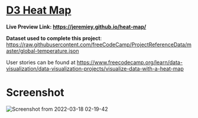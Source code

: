 # [D3 Heat Map](https://www.freecodecamp.org/learn/data-visualization/data-visualization-projects/visualize-data-with-a-heat-map)

**Live Preview Link: <https://jeremiey.github.io/heat-map/>**

**Dataset used to complete this project**: <https://raw.githubusercontent.com/freeCodeCamp/ProjectReferenceData/master/global-temperature.json>

User stories can be found at <https://www.freecodecamp.org/learn/data-visualization/data-visualization-projects/visualize-data-with-a-heat-map>

# Screenshot

![Screenshot from 2022-03-18 02-19-42](https://user-images.githubusercontent.com/87664239/158919403-7d1aa766-0979-4c4b-b05c-0e5fc4666858.png)
